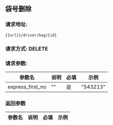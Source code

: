 ## 袋号删除
### 请求地址:
```
{{url}}/driver/bag/{id}
```
### 请求方式: DELETE  
### 请求参数:  

|参数名|说明|必填|示例|  
 |---|---|---|---|  
|express_first_no|""|是|"543213"|  
### 返回参数  

|参数名|说明|必填|示例|  
 |---|---|---|---|  
